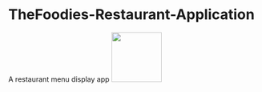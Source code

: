 # TheFoodies-Restaurant-Application
A restaurant menu  display app
<img src="images/res-1" width="100">

<!-- ![image1](images/res-1.png)
![image1](images/res-2.png)
![image1](images/res-3.png) -->

